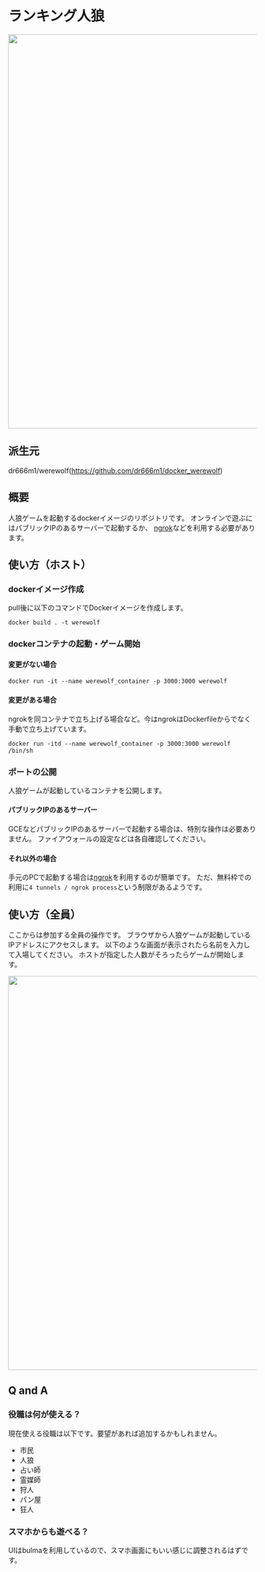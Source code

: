 
# ランキング人狼
<img src="https://user-images.githubusercontent.com/26474260/104125977-64bcd580-539d-11eb-969a-8562af25f897.png" width=800px>

## 派生元
dr666m1/werewolf(https://github.com/dr666m1/docker_werewolf)

## 概要
人狼ゲームを起動するdockerイメージのリポジトリです。
オンラインで遊ぶにはパブリックIPのあるサーバーで起動するか、
[ngrok](https://ngrok.com/)などを利用する必要があります。

## 使い方（ホスト）
### dockerイメージ作成
pull後に以下のコマンドでDockerイメージを作成します。

```
docker build . -t werewolf
```

### dockerコンテナの起動・ゲーム開始

#### 変更がない場合
```
docker run -it --name werewolf_container -p 3000:3000 werewolf
```

#### 変更がある場合
ngrokを同コンテナで立ち上げる場合など。今はngrokはDockerfileからでなく手動で立ち上げています。
```
docker run -itd --name werewolf_container -p 3000:3000 werewolf /bin/sh
```

### ポートの公開
人狼ゲームが起動しているコンテナを公開します。

#### パブリックIPのあるサーバー
GCEなどパブリックIPのあるサーバーで起動する場合は、特別な操作は必要ありません。
ファイアウォールの設定などは各自確認してください。

#### それ以外の場合
手元のPCで起動する場合は[ngrok](https://ngrok.com/)を利用するのが簡単です。
ただ、無料枠での利用に`4 tunnels / ngrok process`という制限があるようです。


## 使い方（全員）
ここからは参加する全員の操作です。
ブラウザから人狼ゲームが起動しているIPアドレスにアクセスします。
以下のような画面が表示されたら名前を入力して入場してください。
ホストが指定した人数がそろったらゲームが開始します。

<img src="https://user-images.githubusercontent.com/26474260/104126034-a9487100-539d-11eb-8d4c-3666f1b351e8.png" width=800px>

## Q and A
### 役職は何が使える？
現在使える役職は以下です。要望があれば追加するかもしれません。
- 市民
- 人狼
- 占い師
- 霊媒師
- 狩人
- パン屋
- 狂人

### スマホからも遊べる？
UIはbulmaを利用しているので、スマホ画面にもいい感じに調整されるはずです。
